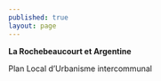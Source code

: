 ```yaml
---
published: true
layout: page
---
```

**La Rochebeaucourt et Argentine**

Plan Local d’Urbanisme intercommunal

